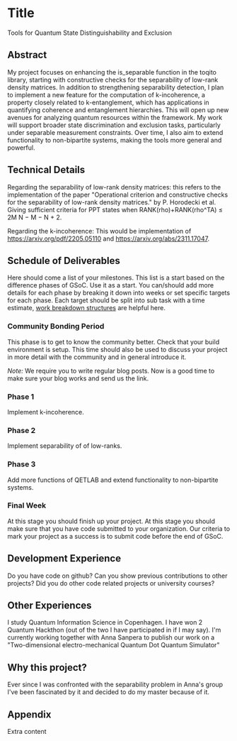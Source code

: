 #  Title 
Tools for Quantum State Distinguishability and Exclusion

## Abstract

My project focuses on enhancing the is_separable function in the toqito library, starting with constructive checks for the separability of low-rank density matrices. In addition to strengthening separability detection, I plan to implement a new feature for the computation of k-incoherence, a property closely related to k-entanglement, which has applications in quantifying coherence and entanglement hierarchies. This will open up new avenues for analyzing quantum resources within the framework. My work will support broader state discrimination and exclusion tasks, particularly under separable measurement constraints. Over time, I also aim to extend functionality to non-bipartite systems, making the tools more general and powerful.

## Technical Details

Regarding the separability of low-rank density matrices: this refers to the implementation of the paper "Operational criterion and constructive checks for the separability of low-rank density matrices." by P. Horodecki et al. Giving sufficient criteria for PPT states when RANK(rho)+RANK(rho^TA) ≤ 2M N − M − N + 2.

Regarding the k-incoherence: This would be implementation of https://arxiv.org/pdf/2205.05110 and https://arxiv.org/abs/2311.17047. 

## Schedule of Deliverables

Here should come a list of your milestones. This list is a start based on the
difference phases of GSoC. Use it as a start. You can/should add more details
for each phase by breaking it down into weeks or set specific targets for each
phase. Each target should be split into sub task with a time estimate, [work
breakdown structures][wbs] are helpful here.

### **Community Bonding Period**

This phase is to get to know the community better. Check that your build
environment is setup. This time should also be used to discuss your project in
more detail with the community and in general introduce it. 

*Note:* We require you to write regular blog posts. Now is a good time to make
sure your blog works and send us the link.

### **Phase 1**

Implement k-incoherence.

### **Phase 2**

Implement separability of of low-ranks.

### **Phase 3**

Add more functions of QETLAB and extend functionality to non-bipartite systems.

### **Final Week**

At this stage you should finish up your project. At this stage you should make
sure that you have code submitted to your organization. Our criteria to mark
your project as a success is to submit code before the end of GSoC.

## Development Experience

Do you have code on github? Can you show previous contributions to other projects?
Did you do other code related projects or university courses?

## Other Experiences
I study Quantum Information Science in Copenhagen. I have won 2 Quantum Hackthon (out of the two I have participated in if I may say). I'm currently working together with Anna Sanpera to publish our work on a "Two-dimensional electro-mechanical Quantum Dot Quantum Simulator"

## Why this project?

Ever since I was confronted with the separability problem in Anna's group I've been fascinated by it and decided to do my master because of it.

## Appendix

Extra content

[wbs]: https://en.wikipedia.org/wiki/Work_breakdown_structure
